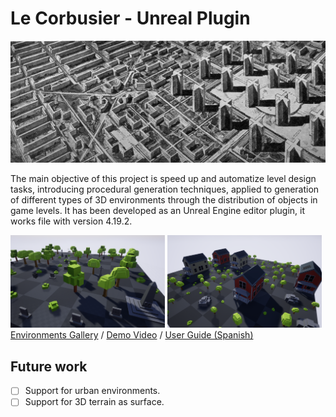 # Le Corbusier - Unreal Plugin
![The City of Tomorrow](Docs/lecorbusier/lecorbusier2.jpg)

The main objective of this project is speed up and automatize level design tasks, introducing procedural generation techniques, applied to generation of different types of 3D environments through the distribution of objects in game levels. It has been developed as an Unreal Engine editor plugin, it works file with version 4.19.2.

<img src="Docs/environments/cementerio.png" width="49%"> <img src="Docs/environments/residencial.png" width="49%">
[Environments Gallery](Docs/environments) / [Demo Video](Docs/demo.mp4) / [User Guide (Spanish)](Docs/manual_spanish.pdf)


## Future work
- [ ] Support for urban environments.
- [ ] Support for 3D terrain as surface.